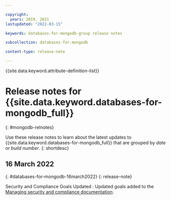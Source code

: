 ```yaml
---

copyright:
  years: 2019, 2021
lastupdated: "2022-03-15"

keywords: databases-for-mongodb-group release notes

subcollection: databases-for-mongodb

content-type: release-note

---
```


<!-- keywords values above are place holders. Actual values should be pulled from the release notes entries. -->

{{site.data.keyword.attribute-definition-list}}

<!-- You must add the release-note content type in your attribute definitions AND to each release note H2. This will ensure that the release note entry is pulled into the notifications library. -->

# Release notes for {{site.data.keyword.databases-for-mongodb_full}}
{: #mongodb-relnotes}

<!-- The title of your H1 should be Release notes for _service-name_, where _service-name_ is the non-trademarked short version keyref. Include your service name as a search keyword at the top of your Markdown file. See the example keywords above. -->

Use these release notes to learn about the latest updates to {{site.data.keyword.databases-for-mongodb_full}} that are grouped by _date_ or _build number_.
{: shortdesc}

## 16 March 2022
{: #databases-for-mongodb-16march2022}
{: release-note}

Security and Compliance Goals Updated
:  Updated goals added to the [Managing security and compliance documentation](/docs/databases-for-mongodb?topic=databases-for-mongodb-manage-security-compliance).
